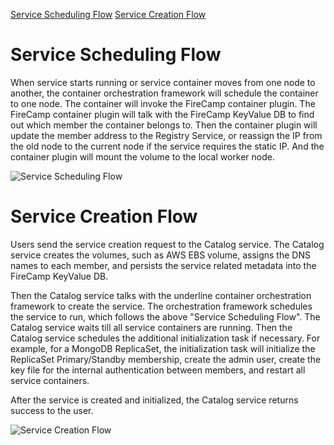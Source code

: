 [Service Scheduling Flow](https://github.com/cloudstax/firecamp/tree/master/docs/workflows#service-scheduling-flow)
[Service Creation Flow](https://github.com/cloudstax/firecamp/tree/master/docs/workflows#service-creation-flow)

# Service Scheduling Flow
When service starts running or service container moves from one node to another, the container orchestration framework will schedule the container to one node. The container will invoke the FireCamp container plugin. The FireCamp container plugin will talk with the FireCamp KeyValue DB to find out which member the container belongs to. Then the container plugin will update the member address to the Registry Service, or reassign the IP from the old node to the current node if the service requires the static IP. And the container plugin will mount the volume to the local worker node.

![Service Scheduling Flow](https://s3.amazonaws.com/cloudstax/firecamp/docs/firecamp+service+scheduling+flow.png)

# Service Creation Flow
Users send the service creation request to the Catalog service. The Catalog service creates the volumes, such as AWS EBS volume, assigns the DNS names to each member, and persists the service related metadata into the FireCamp KeyValue DB.

Then the Catalog service talks with the underline container orchestration framework to create the service. The orchestration framework schedules the service to run, which follows the above "Service Scheduling Flow". The Catalog service waits till all service containers are running. Then the Catalog service schedules the additional initialization task if necessary. For example, for a MongoDB ReplicaSet, the initialization task will initialize the ReplicaSet Primary/Standby membership, create the admin user, create the key file for the internal authentication between members, and restart all service containers.

After the service is created and initialized, the Catalog service returns success to the user.

![Service Creation Flow](https://s3.amazonaws.com/cloudstax/firecamp/docs/firecamp+service+creation+flow.png)

